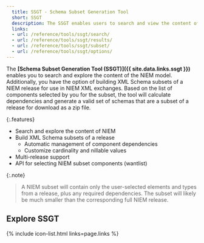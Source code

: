 ```yaml
---
  title: SSGT - Schema Subset Generation Tool
  short: SSGT
  description: The SSGT enables users to search and view the content of the NIEM model, and build XML Schema subsets for use in exchanges.
  links:
  - url: /reference/tools/ssgt/search/
  - url: /reference/tools/ssgt/results/
  - url: /reference/tools/ssgt/subset/
  - url: /reference/tools/ssgt/options/
---
```


The **[Schema Subset Generation Tool (SSGT)]({{ site.data.links.ssgt }})** enables you to search and explore the content of the NIEM model. Additionally, you have the option of building XML Schema subsets of a NIEM release for use in NIEM XML exchanges. Based on the list of components selected by you for the subset, the tool will calculate dependencies and generate a valid set of schemas that are a subset of a release for download as a zip file.

{:.features}
- Search and explore the content of NIEM
- Build XML Schema subsets of a release
  - Automatic management of component dependencies
  - Customize cardinality and nillable values
- Multi-release support
- API for selecting NIEM subset components (wantlist)

{:.note}
> A NIEM subset will contain only the user-selected elements and types from a release, plus any required dependencies. The subset will likely be much smaller than the corresponding full NIEM release.

<!--more-->

## Explore SSGT

{% include icon-list.html links=page.links %}
